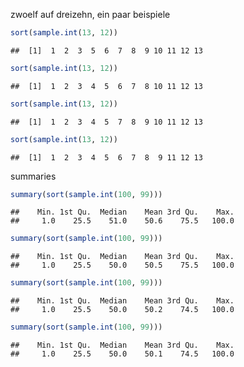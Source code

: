 
zwoelf auf dreizehn, ein paar beispiele


```r
sort(sample.int(13, 12))
```

```
##  [1]  1  2  3  5  6  7  8  9 10 11 12 13
```

```r
sort(sample.int(13, 12))
```

```
##  [1]  1  2  3  4  5  6  7  8 10 11 12 13
```

```r
sort(sample.int(13, 12))
```

```
##  [1]  1  2  3  4  5  7  8  9 10 11 12 13
```

```r
sort(sample.int(13, 12))
```

```
##  [1]  1  2  3  4  5  6  7  8  9 11 12 13
```


summaries


```r
summary(sort(sample.int(100, 99)))
```

```
##    Min. 1st Qu.  Median    Mean 3rd Qu.    Max. 
##     1.0    25.5    51.0    50.6    75.5   100.0
```

```r
summary(sort(sample.int(100, 99)))
```

```
##    Min. 1st Qu.  Median    Mean 3rd Qu.    Max. 
##     1.0    25.5    50.0    50.5    75.5   100.0
```

```r
summary(sort(sample.int(100, 99)))
```

```
##    Min. 1st Qu.  Median    Mean 3rd Qu.    Max. 
##     1.0    25.5    50.0    50.2    74.5   100.0
```

```r
summary(sort(sample.int(100, 99)))
```

```
##    Min. 1st Qu.  Median    Mean 3rd Qu.    Max. 
##     1.0    25.5    50.0    50.1    74.5   100.0
```

